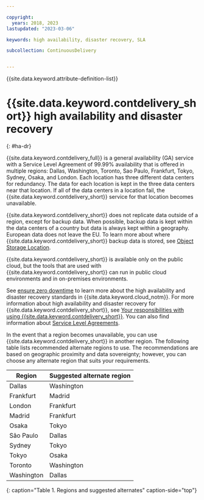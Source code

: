 ```yaml
---

copyright:
  years: 2018, 2023
lastupdated: "2023-03-06"

keywords: high availability, disaster recovery, SLA

subcollection: ContinuousDelivery


---
```


{{site.data.keyword.attribute-definition-list}}


# {{site.data.keyword.contdelivery_short}} high availability and disaster recovery
{: #ha-dr}

{{site.data.keyword.contdelivery_full}} is a general availability (GA) service with a Service Level Agreement of 99.99% availability that is offered in multiple regions: Dallas, Washington, Toronto, Sao Paulo, Frankfurt, Tokyo, Sydney, Osaka, and London. Each location has three different data centers for redundancy. The data for each location is kept in the three data centers near that location. If all of the data centers in a location fail, the {{site.data.keyword.contdelivery_short}} service for that location becomes unavailable.

{{site.data.keyword.contdelivery_short}} does not replicate data outside of a region, except for backup data. When possible, backup data is kept within the data centers of a country but data is always kept within a geography. European data does not leave the EU. To learn more about where {{site.data.keyword.contdelivery_short}} backup data is stored, see [Object Storage Location](/docs/ContinuousDelivery?topic=ContinuousDelivery-cd-compute-isolation#cd-object-storage).

{{site.data.keyword.contdelivery_short}} is available only on the public cloud, but the tools that are used with {{site.data.keyword.contdelivery_short}} can run in public cloud environments and in on-premises environments. 

See [ensure zero downtime](/docs/overview?topic=overview-zero-downtime#zero-downtime) to learn more about the high availability and disaster recovery standards in {{site.data.keyword.cloud_notm}}. For more information about high availability and disaster recovery for {{site.data.keyword.contdelivery_short}}, see [Your responsibilities with using {{site.data.keyword.contdelivery_short}}](/docs/ContinuousDelivery?topic=ContinuousDelivery-responsibilities-cd#disaster-recovery). You can also find information about [Service Level Agreements](/docs/overview?topic=overview-slas).

In the event that a region becomes unavailable, you can use {{site.data.keyword.contdelivery_short}} in another region. The following table lists recommended alternate regions to use. The recommendations are based on geographic proximity and data sovereignty; however, you can choose any alternate region that suits your requirements.

| Region | Suggested alternate region |
| ---------------  | ------------- |
| Dallas           | Washington |
| Frankfurt        | Madrid |
| London           | Frankfurt |
| Madrid           | Frankfurt |
| Osaka            |  Tokyo |
| São Paulo        | Dallas |
| Sydney           |  Tokyo |
| Tokyo            |  Osaka |
| Toronto          | Washington|
| Washington       | Dallas |
{: caption="Table 1. Regions and suggested alternates" caption-side="top"}
